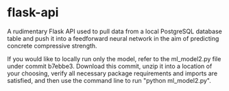 # flask-api

A rudimentary Flask API used to pull data from a local PostgreSQL database table and push it into a feedforward neural network in the aim of predicting concrete compressive strength. 

If you would like to locally run only the model, refer to the ml_model2.py file under commit b7ebbe3. Download this commit, unzip it into a location of your choosing, verify all necessary package requirements and imports are satisfied, and then use the command line to run "python ml_model2.py".  
